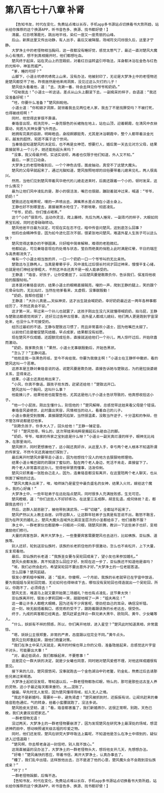 # 第八百七十八章 补肾
        【告知书友，时代在变化，免费站点难以长存，手机app多书源站点切换看书大势所趋，站长给你推荐的这个换源APP，听书音色多、换源、找书都好使！】
       清晨，红日喷薄霞光，跳出地平线，染红一座又一座秀丽的山峰。
       后山，新房这里又传出动静，有人出手，最后又被降服，场域符文闪烁很久后，这里才宁静。
       大梦净土中的老怪物相当胸闷，这一夜都没有睡好觉，感觉太憋气了，最近一直对楚风大魔头心有愧疚，想不到真相揭开时，他们都想吐血。
       楚风终于起床，站在灵山上的宫殿前，对着红日运转盗引呼吸法，浑身都沐浴在金色与红色的光辉中，神圣而威严。
       “爹，睡的可好？”
       山脚下，小道士吭哧吭哧爬上山来，没有办法，他被封印了，无论是大梦净土中的老怪物还是楚风都受不了他，昨夜居然是他来闹洞房，没见过这么欠打的儿子！
       楚风低头看着他，道：“去，洗漱一番，待会去拜见你爷爷和奶奶。”
       “哎呦我去！”小道士一听这话，差点从山头上翻滚下去，一副痴呆的样子，自语道：“我还没准备好呢！”
       “呸，你要什么准备？”楚风斜睨他。
       小道士道：“你和娘才洞房，就领着我去见两位老人家，我去了不是找罪受吗？不被打死，也得被歧视啊！”
       同时，他觉得这爹很不靠谱。
       秦珞音出现，梳洗完毕，一身亮银色的长裙拖在地上，站在山顶，迎着朝霞，在清风中衣袂展动，宛若九天神女要飞升而去。
       她拥有完美的容颜，明眸皓齿，身段婀娜挺秀，尤其是沐浴朝霞中，整个人都带着淡金光彩，越发的超然，宛若不属于这个世间。
       当秦珞音知道楚风的决定后，也不再是女神范，想要打人，婚后第一天去见对方父母，结果直接就带上一个儿子，她还能抬起头来吗？
       “没事，我父母最开明，实话实说呗，再者也仅限于他们知道，外人又不知。”
       最后，一家三口动身。
       大梦净土的老怪物看到后，一个个神色古怪，面皮抽动，真受不了这楚大魔头。
       楚风的父母早就起来了，通过光脑知道，楚风按照地球的旧俗要带着儿媳来见礼，两人很高兴。
       然而，当他们见到楚风带着风华绝代的儿媳走进来时，后面还跟着一个小的，顿时发呆，这什么情况？
       最为让他们风中凌乱的是，那小的很活泼，嘴巴也很甜，蹦跶着就冲过来，喊道：“爷爷，奶奶！”
       楚致远还在喝茶呢，噗的一声喷出去，满嘴茶水差点洒在小道士身上。
       王静也好不到哪里去，直接被茶水呛住了，不断咳嗽，彻底凌乱。
       “爷爷，奶奶，你们慢点喝茶。”
       这个“小的”很乖巧，且动作灵活，爬上藤椅，先后为两人捶背，一副乖巧的样子，大眼如同黑宝石般，同时还骨碌碌转动。
       楚风他爸平日最为淡定，可现在实在忍不住，暗中传音问楚风，这到底怎么回事？
       他妈也会精神传音，因为如今进化层次不弱，很紧张地问楚风，难道外星人生孩子可以这么快？
       楚风觉得这事办的不够圆满，只好暗中简单解释，难得的老脸微红。
       他都如此，可见秦珞音现在的处境与状态，莹白而绝美的俏脸上此时满是红晕，平日的端庄与高贵都消失了。
       唯有一个小道士相当放的开，一口一个奶奶一口一个爷爷叫的无比亲热。
       楚致远与王静两人，当真是晕晕乎乎，风中凌乱过后很长时间才回过神来，慢慢平复心绪，也就是他们神经足够粗大，不然这冲击还真不是一般人能承受的。
       王静道：“珞音，好孩子，让你受委屈了，以后楚风要是敢欺负你，告诉我们，保准将他收拾的服服帖帖。”
       这本是对秦珞音说的，结果小道士的眼睛直接贼亮，嗖的一声，爬到王静的腿上，笑的跟个花骨朵似的，无比灿烂，当然在他爹看来，太虚假，没事献殷勤！
       “奶奶，我帮你捏腿！”
       王静道：“大孙儿真是……天纵神资，这才出生就会喊奶奶，幸好奶奶最近这一两年各种事都经历了，不然还真会不安。”
       这才第一天，带过来一个孙儿也就罢了，这孩子刚出生没几天就懂得喊奶奶，拍马屁，王静与楚致远都感觉闹妖了，还好见过各种古怪事，连外星人都成儿媳妇，他们两人更是跑到宇宙深处来，也没什么不可接受的。
       经历过最初的不适，王静与楚致远习惯了，而且非常喜欢小道士，因为他嘴巴太甜了。
       以前他们总是催促楚风结婚，早点成家，结果都没有如愿。
       现在楚风不仅成婚，还超额完成任务，直接就送给他们一个孙儿，两人惊吓过后，开始欣喜而激动。
       “奶奶，我爹欺负我！”果然，小道士无事献殷勤后，开始告黑状。
       “怎么了？”王静问道。
       “他抢走我一张黑色符纸，至今不肯给我，你要为我做主啊！”小道士在王静怀中撒娇，看的楚风这叫一个恶寒。
       这原本是王静对秦珞音说的话，说楚风要是欺负她，直接告诉她与楚致远，为的是拉拢婆媳关系，显得亲近。
       结果，小道士还真给用出来了。
       “小风，你真不像话，跟孩子抢东西，赶紧还给他！”楚致远开口。
       楚风这叫一个胸闷，这叫什么事？
       他能揍儿子，结果他爸也能警告他，尤其这是他儿子小道士告状导致的，他真想收拾这小子。
       “他一个小屁孩，刚出生懂什么，别信他的！”楚风解释，总感觉带这娃来看父母是个错误。
       秦珞音风姿绝世，此时露出笑容，风情相当的动人，看着自己的儿子。
       小道士像是受到鼓舞，直接跟楚风掐架，当然很温柔，没敢当忤逆子，十分温和的争辩，但不管怎样说都是怼他爹。
       “别欺负孩子，你多大人了，回头给他！”王静一锤定音。
       “好！”楚风觉得，特么的，这次带娃来纯粹是搬起石头砸自己的脚。
       “奶奶，爷爷，咱家的传家之宝到底是什么呀？”小道士一副天真烂漫的样子，眼神无比纯净，在那里询问。
       楚风擦汗，同时更想揍他了，这小贼还真奸诈，从这里入手，幸亏两个老人根本不知道所谓的传家宝，不然今天还真被他打探到了。
       最后离开时楚风非要带走小道士，因为他想找个没人的地方去狠狠地修理他。
       结果小道士嘴巴甜的的跟抹了蜜似的，黏在两个老人身边，死活不肯走，直接留下了。
       两个老人非常喜欢这孙儿，觉得他早慧而懂事，活泼伶俐。
       楚风只好黑着一张脸自己走人，因为，连秦珞音都没有离开，在这里陪两个老人聊天，也从侧面了解他的过去。
       “楚风大魔头出来了，唉，咱师妹乃是星空中最负盛名的女神，结果入火坑，嫁给这个魔头，我的心好痛！”
       大梦净土中，一些年轻弟子在远处指点楚风，同时很多人充满挫败感，生无可恋。
       楚风瞪眼，道：“你们这些人不好好练功，在这里三五成群，胡言乱语，成何体统？走，都跟我去修行！”
       然后，这群人就悲剧了，被他带到演武场，一顿“切磋”，全都站不起来了。
       楚风俨然以太上教主自居，训导这群人，让这群年轻弟子当真是有苦说不出，敢怒不敢言，因为在昨天的婚礼上，楚风大魔头连域外比肩亚圣层次的小圣都给杀了，他们谁敢不服？
       净土中，一群老家伙也都是睁一只眼闭一只眼，随楚风折腾，教训一下这些弟子也好，变相激励他们修行。
       大量的宾客告辞，离开大梦净土，一些重要宾客需要楚风也去送行，比如佛族、亚仙族、道族等。
       别人还好，轮到送亚仙族时，该族的长老抓住他的手很激动，怎么也不肯松开，上下大量，反复观看他。
       最后，亚仙族的长老道：“我族圣女要与吴轮回成亲了，望小友也来参加婚礼。”
       楚风头皮都发胀，真不知道怎么回应才好，到现在这一步了，亚仙族还不知道他是谁吗？
       “咳，我们必然会赴约，希望吴轮回不要出意外才好。”大梦净土的一位老妪答道。
       怎么回事？楚风狐疑。
       银发小萝莉暗中解释，道：“姐夫，你傻啊，一个月前，我族的长老就早已在宇宙中放话，要为我姐姐与吴轮回完婚，无论如何也得继续下去，哪怕没有吴轮回也得造就出一个吴轮回，所以，你跑不了，必须得去！”
       楚风无言，难道马上就又要开始第二场婚礼？他也有点凌乱，这节奏太快！
       亚仙族离开时，银发小萝莉回眸一笑，甜甜地喊了一声：“姐夫再见！”
       这一幕让许多人都瞪大眼睛，因为还有不少宾客呢，使劲挖自己的耳朵，确信没听错。
       这一刻，映无敌捂着胸口，感觉疼的受不了，踉跄着跟该族的长老远去，很受伤。
       终于，九成的宾客都已经离去，楚风赶紧去拜访一群兄弟大黑牛、欧阳风、黄牛、少女曦等人。
       “什么，妖妖有不祥的预感，所以，你们离开地球，进入星空？”楚风此时知道真相，非常震惊。
       “嗯，妖妖公主很郑重，非常的严肃，态度跟以往完全不同。”黄牛点头。
       楚风立刻郑重起来，跟他们商量对策。
       “我们在净土中呆几天就走，离开的时候也带上你的父母，准备隐居起来，总感觉这片宇宙不对头，可能要出大事！”
       “对，最近低调点，我们都躲起来，不要惹事！”
       这是昆仑一群大妖的决定，就是少女曦也同意，同时她对楚风爱搭不理，对他这样成婚很有意见。
       接下来的几日，楚风很悠闲，没事就跑去一个金色湖泊中钓老鳌，钓金虬，熬煮过后去请那些兄弟过来喝酒。
       大梦净土起初没发现，等知道以后，一群老怪物都急红眼，特么的，那可是那些远古圣人养的灵物，这小子最近每天都来垂钓，太……混账了。
       偏偏，早先时无人发现，因为楚风懂得场域，如入无人之境。
       “我这不是新婚吗，需要补一补，避免肾虚！”楚风被抓到时，还振振有词，让闻讯赶来的秦珞音脸色通红，气的转身，扭着小蛮腰就跑了，没法多说。
       楚风脸皮太坚韧，道：“看，珞音都害羞了，我们新婚燕尔，这很正常啊，别跑，天色已晚，我们夫妻双双把家还。”
       一群老怪物无语！
       没过两天，大梦净土的一群老怪物要崩溃了，因为发现楚风在研究净土最深处的场域，想混进神药田中，想动映照诸天级古祖的珍爱之物。
       同时，他们还发现，楚风在研究大梦呼吸法上篇呢，不知道他是怎么在净土中得到的，疑似进入过悟道殿！
       “楚风啊，你去帮老身送一封信吧，别人我不放心。”
       这简直被逼的没办法了，大梦净土的一群老怪物头大，想将他支开几天，先想想办法。
       “好嘞！”楚风痛快的答应，带着书信，离开大梦净土，认真办事去了。
       “糟了，我们乱中出错，这样放他出去，岂不是遂了他的心意，楚风魔头会不会跑到亚仙族成亲？”
       “坏了！”
       一群老怪物跺脚，后悔不迭。
       【告知书友，时代在变化，免费站点难以长存，手机app多书源站点切换看书大势所趋，站长给你推荐的这个换源APP，听书音色多、换源、找书都好使！】